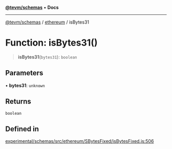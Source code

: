 [**@tevm/schemas**](../../README.md) • **Docs**

***

[@tevm/schemas](../../modules.md) / [ethereum](../README.md) / isBytes31

# Function: isBytes31()

> **isBytes31**(`bytes31`): `boolean`

## Parameters

• **bytes31**: `unknown`

## Returns

`boolean`

## Defined in

[experimental/schemas/src/ethereum/SBytesFixed/isBytesFixed.js:506](https://github.com/evmts/tevm-monorepo/blob/main/experimental/schemas/src/ethereum/SBytesFixed/isBytesFixed.js#L506)

